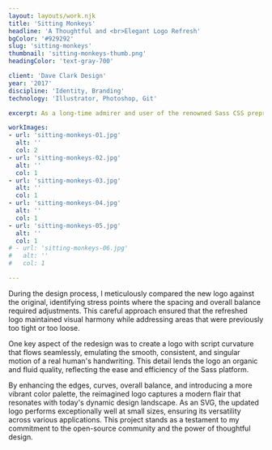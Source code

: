```yaml
---
layout: layouts/work.njk
title: 'Sitting Monkeys'
headline: 'A Thoughtful and <br>Elegant Logo Refresh'
bgColor: '#929292'
slug: 'sitting-monkeys'
thumbnail: 'sitting-monkeys-thumb.png'
headingColor: 'text-gray-700'

client: 'Dave Clark Design'
year: '2017'
discipline: 'Identity, Branding'
technology: 'Illustrator, Photoshop, Git'

excerpt: As a long-time admirer and user of the renowned Sass CSS preprocessor, which has empowered me to create my own CSS framework, Uniform CSS, I sought to contribute my design expertise to the open-source community by carefully revitalizing the iconic logo. I embraced the essence of the original design while introducing subtle yet impactful refinements.

workImages:
- url: 'sitting-monkeys-01.jpg'
  alt: ''
  col: 2
- url: 'sitting-monkeys-02.jpg'
  alt: ''
  col: 1
- url: 'sitting-monkeys-03.jpg'
  alt: ''
  col: 1
- url: 'sitting-monkeys-04.jpg'
  alt: ''
  col: 1
- url: 'sitting-monkeys-05.jpg'
  alt: ''
  col: 1
# - url: 'sitting-monkeys-06.jpg'
#   alt: ''
#   col: 1

---
```


During the design process, I meticulously compared the new logo against the original, identifying stress points where the spacing and overall balance required adjustments. This careful approach ensured that the refreshed logo maintained visual harmony while addressing areas that were previously too tight or too loose.

One key aspect of the redesign was to create a logo with script curvature that flows seamlessly, emulating the smooth, consistent, and singular motion of a real human's handwriting. This detail lends the logo an organic and fluid quality, reflecting the ease and efficiency of the Sass platform.

By enhancing the edges, curves, overall balance, and introducing a more vibrant color palette, the reimagined logo captures a modern flair that resonates with today's dynamic design landscape. As an SVG, the updated logo performs exceptionally well at small sizes, ensuring its versatility across various applications. This project stands as a testament to my commitment to the open-source community and the power of thoughtful design.